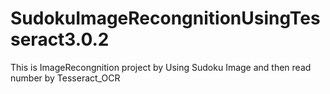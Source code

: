 ﻿# SudokuImageRecongnitionUsingTesseract3.0.2

This is ImageRecongnition project by
Using Sudoku Image and then read number by Tesseract_OCR

